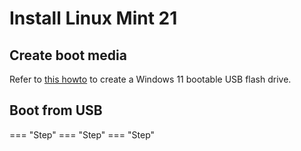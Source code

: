 # Install Linux Mint 21
## Create boot media
Refer to [this howto](../../../howtos/linuxmint21-bootable-usb-flash-drive/) to create a Windows 11 bootable USB flash drive.

## Boot from USB
=== "Step"
=== "Step"
=== "Step"